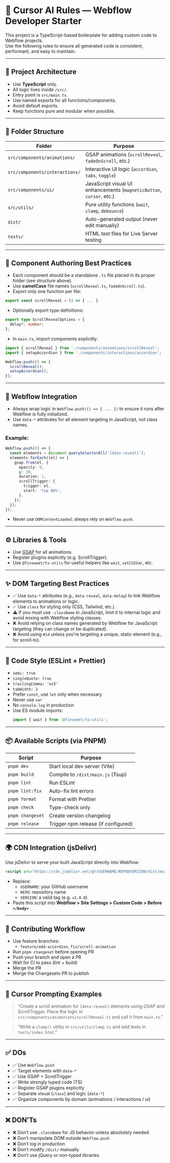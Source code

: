 # 🤖 Cursor AI Rules — Webflow Developer Starter

This project is a TypeScript-based boilerplate for adding custom code to Webflow projects.  
Use the following rules to ensure all generated code is consistent, performant, and easy to maintain.

---

## 🧱 Project Architecture

- Use **TypeScript** only.
- All logic lives inside `/src/`.
- Entry point is `src/main.ts`.
- Use named exports for all functions/components.
- Avoid default exports.
- Keep functions pure and modular when possible.

---

## 📁 Folder Structure

| Folder                         | Purpose                                                              |
| ------------------------------ | -------------------------------------------------------------------- |
| `src/components/animations/`   | GSAP animations (`scrollReveal`, `fadeOnScroll`, etc.)               |
| `src/components/interactions/` | Interactive UI logic (`accordion`, `tabs`, `toggle`)                 |
| `src/components/ui/`           | JavaScript visual UI enhancements (`magneticButton`, `cursor`, etc.) |
| `src/utils/`                   | Pure utility functions (`wait`, `clamp`, `debounce`)                 |
| `dist/`                        | Auto-generated output (never edit manually)                          |
| `tests/`                       | HTML test files for Live Server testing                              |

---

## 🧩 Component Authoring Best Practices

- Each component should be a standalone `.ts` file placed in its proper folder (see structure above).
- Use **camelCase** file names (`scrollReveal.ts`, `fadeOnScroll.ts`).
- Export only one function per file:

```ts
export const scrollReveal = () => { ... }
```

- Optionally export type definitions:

```ts
export type ScrollRevealOptions = {
  delay?: number;
};
```

- In `main.ts`, import components explicitly:

```ts
import { scrollReveal } from './components/animations/scrollReveal';
import { setupAccordion } from './components/interactions/accordion';

Webflow.push(() => {
  scrollReveal();
  setupAccordion();
});
```

---

## 🔄 Webflow Integration

- Always wrap logic in `Webflow.push(() => { ... })` to ensure it runs after Webflow is fully initialized.
- Use `data-*` attributes for all element targeting in JavaScript, not class names.

### Example:

```ts
Webflow.push(() => {
  const elements = document.querySelectorAll('[data-reveal]');
  elements.forEach((el) => {
    gsap.from(el, {
      opacity: 0,
      y: 30,
      duration: 1,
      scrollTrigger: {
        trigger: el,
        start: 'top 80%',
      },
    });
  });
});
```

- Never use `DOMContentLoaded`; always rely on `Webflow.push`.

---

## ⚙️ Libraries & Tools

- Use [GSAP](https://gsap.com/) for all animations.
- Register plugins explicitly (e.g. ScrollTrigger).
- Use `@finsweet/ts-utils` for useful helpers like `wait`, `setCSSVar`, etc.

---

## ✨ DOM Targeting Best Practices

- ✅ Use `data-*` attributes (e.g., `data-reveal`, `data-delay`) to link Webflow elements to animations or logic.
- ✅ Use `class` for styling only (CSS, Tailwind, etc.).
- ⚠️ If you must use `.className` in JavaScript, limit it to internal logic and avoid mixing with Webflow styling classes.
- ❌ Avoid relying on class names generated by Webflow for JavaScript targeting (they can change or be duplicated).
- ❌ Avoid using `#id` unless you're targeting a unique, static element (e.g., for scroll-to).

---

## 🎨 Code Style (ESLint + Prettier)

- `semi: true`
- `singleQuote: true`
- `trailingComma: 'es5'`
- `tabWidth: 2`
- Prefer `const`, use `let` only when necessary
- Never use `var`
- No `console.log` in production
- Use ES module imports:
  ```ts
  import { wait } from '@finsweet/ts-utils';
  ```

---

## 📦 Available Scripts (via PNPM)

| Script           | Purpose                             |
| ---------------- | ----------------------------------- |
| `pnpm dev`       | Start local dev server (Vite)       |
| `pnpm build`     | Compile to `/dist/main.js` (Tsup)   |
| `pnpm lint`      | Run ESLint                          |
| `pnpm lint:fix`  | Auto-fix lint errors                |
| `pnpm format`    | Format with Prettier                |
| `pnpm check`     | Type-check only                     |
| `pnpm changeset` | Create version changelog            |
| `pnpm release`   | Trigger npm release (if configured) |

---

## 🌍 CDN Integration (jsDelivr)

Use jsDelivr to serve your built JavaScript directly into Webflow:

```html
<script src="https://cdn.jsdelivr.net/gh/USERNAME/REPO@VERSION/dist/main.js"></script>
```

- Replace:
  - `USERNAME`: your GitHub username
  - `REPO`: repository name
  - `VERSION`: a valid tag (e.g. `v1.0.0`)
- Paste this script into **Webflow > Site Settings > Custom Code > Before `</body>`**

---

## 👥 Contributing Workflow

- Use feature branches:
  - `feature/add-accordion`, `fix/scroll-animation`
- Run `pnpm changeset` before opening PR
- Push your branch and open a PR
- Wait for CI to pass (lint + build)
- Merge the PR
- Merge the Changesets PR to publish

---

## 🧠 Cursor Prompting Examples

> “Create a scroll animation for `[data-reveal]` elements using GSAP and ScrollTrigger. Place the logic in `src/components/animations/scrollReveal.ts` and call it from `main.ts`.”

> “Write a `clamp()` utility in `src/utils/clamp.ts` and add tests in `tests/index.html`.”

---

## ✅ DOs

- ✅ Use `Webflow.push`
- ✅ Target elements with `data-*`
- ✅ Use GSAP + ScrollTrigger
- ✅ Write strongly typed code (TS)
- ✅ Register GSAP plugins explicitly
- ✅ Separate visual (`class`) and logic (`data-*`)
- ✅ Organize components by domain (animations / interactions / ui)

---

## ❌ DON’Ts

- ❌ Don’t use `.className` for JS behavior unless absolutely needed
- ❌ Don’t manipulate DOM outside `Webflow.push`
- ❌ Don’t log in production
- ❌ Don’t modify `/dist/` manually
- ❌ Don’t use jQuery or non-typed libraries
